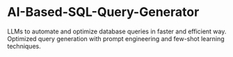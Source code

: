# AI-Based-SQL-Query-Generator
LLMs to automate and optimize database queries in faster and efficient way. Optimized query generation with prompt engineering and few-shot learning techniques.
